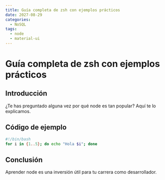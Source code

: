 ```yaml
---
title: Guía completa de zsh con ejemplos prácticos
date: 2027-08-29
categories:
  - NoSQL
tags:
  - node
  - material-ui
---
```


# Guía completa de zsh con ejemplos prácticos

## Introducción

¿Te has preguntado alguna vez por qué node es tan popular? Aquí te lo explicamos.

## Código de ejemplo

```bash
#!/bin/bash
for i in {1..5}; do echo "Hola $i"; done
```

## Conclusión

Aprender node es una inversión útil para tu carrera como desarrollador.